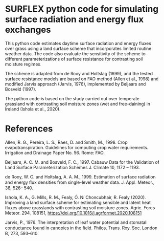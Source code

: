 # SURFLEX python code for simulating surface radiation and energy flux exchanges



This python code estimates daytime surface radiation and energy fluxes over grass using a land surface scheme
that incorporates limited routine weather data. The code also evaluate the sensitivity of the scheme
to different parameterizations of surface resistance for contrasting soil moisture regimes.



The scheme is adapted from de Rooy and Holtslag (1999), and the tested surface resistance
models are based on FAO method (Allen et al., 1998) and modified Jarvis approach (Jarvis, 1976), implemented by
Beljaars and Bosveld (1997). 



The python code is based on the study carried out over temperate grassland with contrasting soil moisture zones (wet and free-daining)
in Ireland (Ishola et al., 2020).








# References

Allen, R. G., Pereira, L. S., Raes, D. and Smith, M., 1998. Crop evapotranspiration. Guidelines for computing crop water requirements. 
      Irrigation and Drainage Paper No. 56. Rome: FAO.

Beljaars, A. C. M. and Bosveld, F. C., 1997. Cabauw Data for the Validation of Land Surface Parameterization Schemes J. Climate 10, 1172 – 1193.

de Rooy, W. C.  and Holtslag, A. A. M., 1999. Estimation of surface radiation and energy ﬂux densities from single-level weather data.
      J. Appl. Meteor., 38, 526– 540.
      
Ishola, K. A., G. Mills, R. M., Fealy, Ó. Ní Choncubhair, R. Fealy (2020). Improving a land surface scheme for estimating sensible and latent heat fluxes 
      above grasslands with contrasting soil moisture zones. Agric. Fores Meteor. 294, 108151, https://doi.org/10.1016/j.agrformet.2020.108151
      
Jarvis, P., 1976. The interpretation of leaf water potential and stomatal conductance found in canopies in the ﬁeld. 
      Philos. Trans. Roy. Soc. London B, 273, 593–610.

